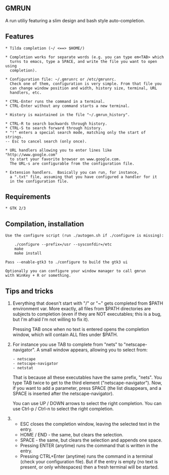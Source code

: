 GMRUN
-----
A run utiliy featuring a slim design and bash style auto-completion. 

Features
---------

    * Tilda completion (~/ <==> $HOME/)

    * Completion works for separate words (e.g. you can type em<TAB> which
      turns to emacs, type a SPACE, and write the file you want to open using
      completion).

    * Configuration file: ~/.gmrunrc or /etc/gmrunrc.
      Check one of them, configuration is very simple. From that file you
      can change window position and width, history size, terminal, URL
      handlers, etc.

    * CTRL-Enter runs the command in a terminal.
    * CTRL-Enter without any command starts a new terminal.

    * History is maintained in the file "~/.gmrun_history".

    * CTRL-R to search backwards through history.
    * CTRL-S to search forward through history.
    * "!" enters a special search mode, matching only the start of strings.
    -- Esc to cancel search (only once).

    * URL handlers allowing you to enter lines like "http://www.google.com"
      to start your favorite browser on www.google.com.
      The URL-s are configurable from the configuration file.

    * Extension handlers.  Basically you can run, for instance,
      a ".txt" file, assuming that you have configured a handler for it
      in the configuration file.


Requirements
-------------

    * GTK 2/3


Compilation, installation
--------------------------

    Use the configure script (run ./autogen.sh if ./configure is missing):

        ./configure --prefix=/usr --sysconfdir=/etc
        make
        make install

    Pass --enable-gtk3 to ./configure to build the gtk3 ui

    Optionally you can configure your window manager to call gmrun
    with WinKey + R or something.


Tips and tricks
---------------

1. Everything that doesn't start with "/" or "~" gets completed from $PATH
   environment var.  More exactly, all files from $PATH directories are
   subjects to completion (even if they are NOT executables; this is a
   bug, but I'm afraid I'm not willing to fix it).

   Pressing TAB once when no text is entered opens the completion window,
   which will contain ALL files under $PATH.

2. For instance you use TAB to complete from "nets" to "netscape-navigator".
   A small window appears, allowing you to select from:

       - netscape
       - netscape-navigator
       - netstat

   That is because all these executables have the same prefix, "nets".  You
   type TAB twice to get to the third element ("netscape-navigator").  Now,
   if you want to add a parameter, press SPACE (the list disappears,
   and a SPACE is inserted after the netscape-navigator).

   You can use UP / DOWN arrows to select the right completion.
   You can use Ctrl-p / Ctrl-n to select the right completion.

3. - ESC closes the completion window, leaving the selected text in the entry.
   - HOME / END - the same, but clears the selection.
   - SPACE - the same, but clears the selection and appends one space.
   - Pressing ENTER (anytime) runs the command that is written in the entry.
   - Pressing CTRL+Enter (anytime) runs the command in a terminal (check your
     configuration file).  But if the entry is empty (no text is present, or
     only whitespaces) then a fresh terminal will be started.
